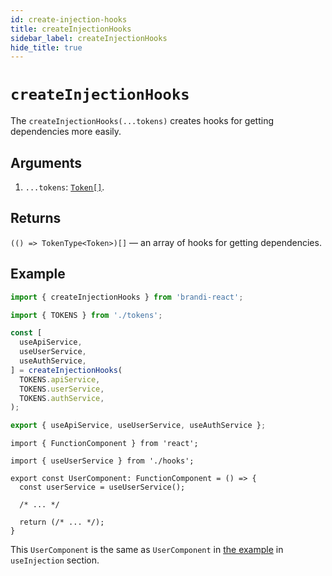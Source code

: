```yaml
---
id: create-injection-hooks
title: createInjectionHooks
sidebar_label: createInjectionHooks
hide_title: true
---
```


# `createInjectionHooks`

The `createInjectionHooks(...tokens)` creates hooks for getting dependencies more easily.

## Arguments

1. `...tokens`: [`Token[]`](../reference/pointers-and-registrators.md#tokentdescription).

## Returns

`(() => TokenType<Token>)[]` — an array of hooks for getting dependencies.

## Example

<!-- prettier-ignore-start -->
```typescript title="hooks.ts"
import { createInjectionHooks } from 'brandi-react';

import { TOKENS } from './tokens';

const [
  useApiService,
  useUserService,
  useAuthService,
] = createInjectionHooks(
  TOKENS.apiService,
  TOKENS.userService,
  TOKENS.authService,
);

export { useApiService, useUserService, useAuthService };
```
<!-- prettier-ignore-end -->

```tsx title="UserComponent.tsx"
import { FunctionComponent } from 'react';

import { useUserService } from './hooks';

export const UserComponent: FunctionComponent = () => {
  const userService = useUserService();

  /* ... */

  return (/* ... */);
}
```

This `UserComponent` is the same as `UserComponent`
in [the example](./use-injection.md#example) in `useInjection` section.
